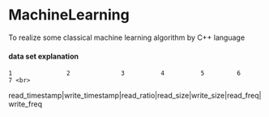 # MachineLearning

To realize some classical machine learning algorithm by C++ language

#### data set explanation
    1               2              3          4          5         6          7 <br>
read_timestamp|write_timestamp|read_ratio|read_size|write_size|read_freq|write_freq<br>
